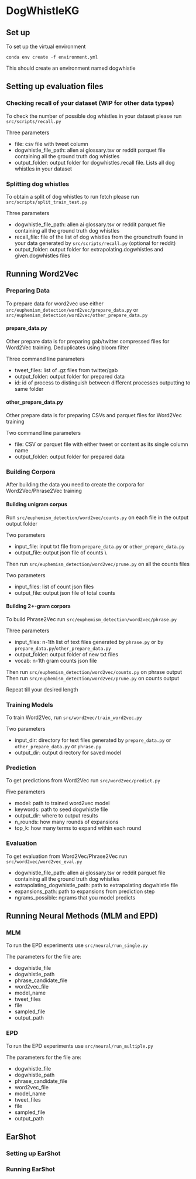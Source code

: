 # DogWhistleKG

## Set up

To set up the virtual environment

```
conda env create -f environment.yml
```

This should create an environment named dogwhistle

## Setting up evaluation files

### Checking recall of your dataset (WIP for other data types)

To check the number of possible dog whistles in your dataset please run `src/scripts/recall.py`

Three parameters
- file: csv file with tweet column
- dogwhistle_file_path: allen ai glossary.tsv or reddit parquet file containing all the ground truth dog whistles
- output_folder: output folder for dogwhistles.recall file. Lists all dog whistles in your dataset

### Splitting dog whistles

To obtain a split of dog whistles to run fetch please run `src/scripts/split_train_test.py`

Three parameters
- dogwhistle_file_path: allen ai glossary.tsv or reddit parquet file containing all the ground truth dog whistles
- recall_file: file of the list of dog whistles from the groundtruth found in your data generated by `src/scripts/recall.py` (optional for reddit)
- output_folder: output folder for extrapolating.dogwhistles and given.dogwhistles files


## Running Word2Vec

### Preparing Data

To prepare data for word2vec use either `src/euphemism_detection/word2vec/prepare_data.py` or `src/euphemism_detection/word2vec/other_prepare_data.py`

#### prepare_data.py

Other prepare data is for preparing gab/twitter compressed files for Word2Vec training. Deduplicates using bloom filter

Three command line parameters
- tweet_files: list of .gz files from twitter/gab
- output_folder: output folder for prepared data
- id: id of process to distinguish between different processes outputting to same folder

#### other_prepare_data.py

Other prepare data is for preparing CSVs and parquet files for Word2Vec training

Two command line parameters
- file: CSV or parquet file with either tweet or content as its single column name
- output_folder: output folder for prepared data

### Building Corpora

After building the data you need to create the corpora for Word2Vec/Phrase2Vec training

#### Building unigram corpus

Run `src/euphemism_detection/word2vec/counts.py` on each file in the output output folder

Two parameters
- input_file: input txt file from `prepare_data.py` or `other_prepare_data.py`
- output_file: output json file of counts \

Then run `src/euphemism_detection/word2vec/prune.py` on all the counts files

Two parameters
- input_files: list of count json files
- output_file: output json file of total counts

#### Building 2+-gram corpora

To build Phrase2Vec run `src/euphemism_detection/word2vec/phrase.py`

Three parameters
- input_files: n-1th list of text files generated by `phrase.py` or by `prepare_data.py`/`other_prepare_data.py`
- output_folder: output folder of new txt files
- vocab: n-1th gram counts json file

Then run `src/euphemism_detection/word2vec/counts.py` on phrase output
Then run `src/euphemism_detection/word2vec/prune.py` on counts output

Repeat till your desired length

### Training Models

To train Word2Vec, run `src/word2vec/train_word2vec.py`

Two parameters
- input_dir: directory for text files generated by `prepare_data.py` or `other_prepare_data.py` or `phrase.py`
- output_dir: output directory for saved model

### Prediction

To get predictions from Word2Vec run `src/word2vec/predict.py`

Five parameters
- model: path to trained word2vec model
- keywords: path to seed dogwhistle file
- output_dir: where to output results
- n_rounds: how many rounds of expansions 
- top_k: how many terms to expand within each round

### Evaluation

To get evaluation from Word2Vec/Phrase2Vec run `src/word2vec/word2vec_eval.py`

- dogwhistle_file_path: allen ai glossary.tsv or reddit parquet file containing all the ground truth dog whistles
- extrapolating_dogwhistle_path: path to extrapolating dogwhistle file
- expansions_path: path to expansions from prediction step
- ngrams_possible: ngrams that you model predicts

## Running Neural Methods (MLM and EPD)



### MLM

To run the EPD experiments use `src/neural/run_single.py`

The parameters for the file are:
- dogwhistle_file
- dogwhistle_path
- phrase_candidate_file
- word2vec_file
- model_name
- tweet_files
- file
- sampled_file
- output_path

### EPD

To run the EPD experiments use `src/neural/run_multiple.py`

The parameters for the file are:
- dogwhistle_file
- dogwhistle_path
- phrase_candidate_file
- word2vec_file
- model_name
- tweet_files
- file
- sampled_file
- output_path

## EarShot

### Setting up EarShot

### Running EarShot
